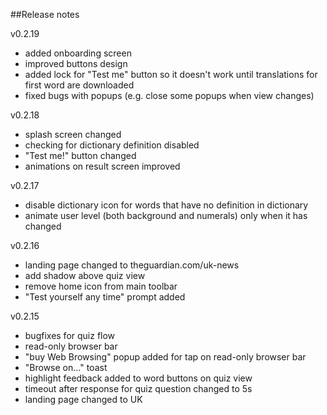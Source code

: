 ##Release notes

v0.2.19
- added onboarding screen
- improved buttons design
- added lock for "Test me" button so it doesn't work until translations for first word are downloaded
- fixed bugs with popups (e.g. close some popups when view changes)

v0.2.18
- splash screen changed
- checking for dictionary definition disabled
- "Test me!" button changed
- animations on result screen improved

v0.2.17
- disable dictionary icon for words that have no definition in dictionary
- animate user level (both background and numerals) only when it has changed

v0.2.16
- landing page changed to theguardian.com/uk-news
- add shadow above quiz view
- remove home icon from main toolbar
- "Test yourself any time" prompt added

v0.2.15
- bugfixes for quiz flow
- read-only browser bar
- "buy Web Browsing" popup added for tap on read-only browser bar
- "Browse on..." toast
- highlight feedback added to word buttons on quiz view
- timeout after response for quiz question changed to 5s
- landing page changed to UK